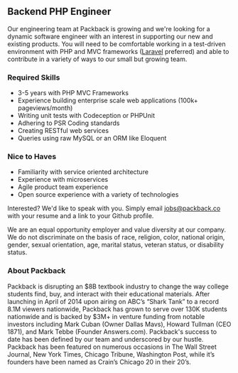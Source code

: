 ## Backend PHP Engineer

Our engineering team at Packback is growing and we're looking for a dynamic software engineer with an interest in supporting our new and existing products. You will need to be comfortable working in a test-driven environment with PHP and MVC frameworks ([Laravel](http://laravel.com/) preferred) and able to contribute in a variety of ways to our small but growing team.

### Required Skills
- 3-5 years with PHP MVC Frameworks
- Experience building enterprise scale web applications (100k+ pageviews/month)
- Writing unit tests with Codeception or PHPUnit
- Adhering to PSR Coding standards
- Creating RESTful web services
- Queries using raw MySQL or an ORM like Eloquent

### Nice to Haves
- Familiarity with service oriented architecture
- Experience with microservices
- Agile product team experience
- Open source experience with a variety of technologies

Interested? We'd like to speak with you. Simply email jobs@packback.co with your resume and a link to your Github profile.

We are an equal opportunity employer and value diversity at our company. We do not discriminate on the basis of race, religion, color, national origin, gender, sexual orientation, age, marital status, veteran status, or disability status.

### About Packback

Packback is disrupting an $8B textbook industry to change the way college students find, buy, and interact with their educational materials. After launching in April of 2014 upon airing on ABC’s “Shark Tank” to a record 8.1M viewers nationwide, Packback has grown to serve over 130K students nationwide and is backed by $3M+ in venture funding from notable investors including Mark Cuban (Owner Dallas Mavs), Howard Tullman (CEO 1871), and Mark Tebbe (Founder Answers.com). Packback's success to date has been defined by our team and underscored by our hustle. Packback has been featured on numerous occasions in The Wall Street Journal, New York Times, Chicago Tribune, Washington Post, while it’s founders have been named as Crain’s Chicago 20 in their 20’s.
